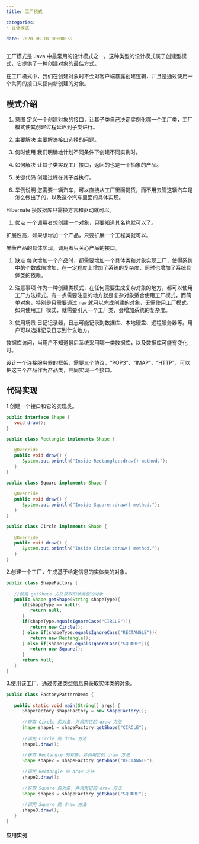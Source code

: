 ```yaml
---
title: 工厂模式

categories:
- 设计模式

date: 2020-08-18 00:00:59
---
```

工厂模式是 Java 中最常用的设计模式之一。这种类型的设计模式属于创建型模式，它提供了一种创建对象的最佳方式。

在工厂模式中，我们在创建对象时不会对客户端暴露创建逻辑，并且是通过使用一个共同的接口来指向新创建的对象。

## 模式介绍
1. 意图
  定义一个创建对象的接口，让其子类自己决定实例化哪一个工厂类，工厂模式使其创建过程延迟到子类进行。

1. 主要解决
  主要解决接口选择的问题。

1. 何时使用
  我们明确地计划不同条件下创建不同实例时。

1. 如何解决
  让其子类实现工厂接口，返回的也是一个抽象的产品。

1. 关键代码
  创建过程在其子类执行。

1. 举例说明
  您需要一辆汽车，可以直接从工厂里面提货，而不用去管这辆汽车是怎么做出了的，以及这个汽车里面的具体实现。

  Hibernate 换数据库只需换方言和驱动就可以。

1. 优点
  一个调用者想创建一个对象，只要知道其名称就可以了。

  扩展性高，如果想增加一个产品，只要扩展一个工程类就可以。

  屏蔽产品的具体实现，调用者只关心产品的接口。

1. 缺点
  每次增加一个产品时，都需要增加一个具体类和对象实现工厂，使得系统中的个数成倍增加，在一定程度上增加了系统的复杂度，同时也增加了系统具体类的依赖。

1. 注意事项
  作为一种创建类模式，在任何需要生成复杂对象的地方，都可以使用工厂方法模式。有一点需要注意的地方就是复杂对象适合使用工厂模式，而简单对象，特别是只需要通过 `new` 就可以完成创建的对象，无需使用工厂模式。如果使用工厂模式，就需要引入一个工厂类，会增加系统的复杂度。

1. 使用场景
  日记记录器，日志可能记录到数据库、本地硬盘、远程服务器等。用户可以选择记录日志到什么地方。

  数据库访问，当用户不知道最后系统采用哪一类数据库，以及数据库可能有变化时。

  设计一个连接服务器的框架，需要三个协议，“POP3”、“IMAP”、“HTTP”，可以把这三个产品作为产品类，共同实现一个接口。

## 代码实现
1.创建一个接口和它的实现类。

```java
public interface Shape {
   void draw();
}

public class Rectangle implements Shape {
 
   @Override
   public void draw() {
      System.out.println("Inside Rectangle::draw() method.");
   }
}

public class Square implements Shape {
 
   @Override
   public void draw() {
      System.out.println("Inside Square::draw() method.");
   }
}

public class Circle implements Shape {
 
   @Override
   public void draw() {
      System.out.println("Inside Circle::draw() method.");
   }
}
```

2.创建一个工厂，生成基于给定信息的实体类的对象。

```java
public class ShapeFactory {
    
   //使用 getShape 方法获取形状类型的对象
   public Shape getShape(String shapeType){
      if(shapeType == null){
         return null;
      }        
      if(shapeType.equalsIgnoreCase("CIRCLE")){
         return new Circle();
      } else if(shapeType.equalsIgnoreCase("RECTANGLE")){
         return new Rectangle();
      } else if(shapeType.equalsIgnoreCase("SQUARE")){
         return new Square();
      }
      return null;
   }
}
```

3.使用该工厂，通过传递类型信息来获取实体类的对象。

```java
public class FactoryPatternDemo {
 
   public static void main(String[] args) {
      ShapeFactory shapeFactory = new ShapeFactory();
 
      //获取 Circle 的对象，并调用它的 draw 方法
      Shape shape1 = shapeFactory.getShape("CIRCLE");
 
      //调用 Circle 的 draw 方法
      shape1.draw();
 
      //获取 Rectangle 的对象，并调用它的 draw 方法
      Shape shape2 = shapeFactory.getShape("RECTANGLE");
 
      //调用 Rectangle 的 draw 方法
      shape2.draw();
 
      //获取 Square 的对象，并调用它的 draw 方法
      Shape shape3 = shapeFactory.getShape("SQUARE");
 
      //调用 Square 的 draw 方法
      shape3.draw();
   }
}
```

#### 应用实例